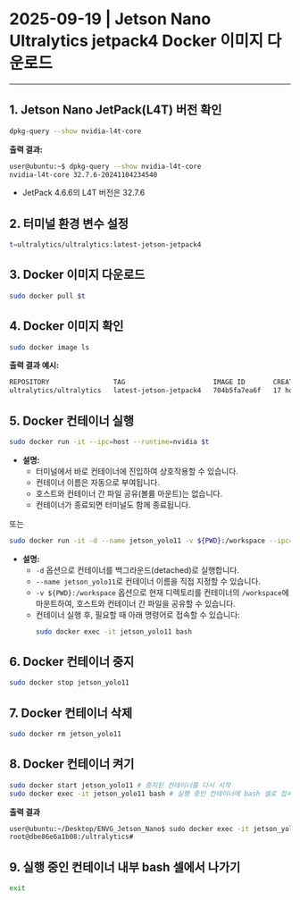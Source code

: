 # 2025-09-19 | Jetson Nano Ultralytics jetpack4 Docker 이미지 다운로드

---

## 1. Jetson Nano JetPack(L4T) 버전 확인
```bash
dpkg-query --show nvidia-l4t-core
```
**출력 결과:**
```bash
user@ubuntu:~$ dpkg-query --show nvidia-l4t-core
nvidia-l4t-core 32.7.6-20241104234540
```
- JetPack 4.6.6의 L4T 버전은 32.7.6

## 2. 터미널 환경 변수 설정
```bash
t=ultralytics/ultralytics:latest-jetson-jetpack4
```

## 3. Docker 이미지 다운로드
```bash
sudo docker pull $t
```

## 4. Docker 이미지 확인
```bash
sudo docker image ls
```

**출력 결과 예시:**
```bash
REPOSITORY                TAG                      IMAGE ID       CREATED        SIZE  
ultralytics/ultralytics   latest-jetson-jetpack4   704b5fa7ea6f   17 hours ago   5.54GB
```

## 5. Docker 컨테이너 실행
```bash
sudo docker run -it --ipc=host --runtime=nvidia $t
```

- **설명:**  
  - 터미널에서 바로 컨테이너에 진입하여 상호작용할 수 있습니다.
  - 컨테이너 이름은 자동으로 부여됩니다.
  - 호스트와 컨테이너 간 파일 공유(볼륨 마운트)는 없습니다.
  - 컨테이너가 종료되면 터미널도 함께 종료됩니다.

또는

```bash
sudo docker run -it -d --name jetson_yolo11 -v ${PWD}:/workspace --ipc=host --runtime=nvidia ultralytics/ultralytics:latest-jetson-jetpack4
```

- **설명:**  
  - `-d` 옵션으로 컨테이너를 백그라운드(detached)로 실행합니다.
  - `--name jetson_yolo11`로 컨테이너 이름을 직접 지정할 수 있습니다.
  - `-v ${PWD}:/workspace` 옵션으로 현재 디렉토리를 컨테이너의 `/workspace`에 마운트하여, 호스트와 컨테이너 간 파일을 공유할 수 있습니다.
  - 컨테이너 실행 후, 필요할 때 아래 명령어로 접속할 수 있습니다:
    ```bash
    sudo docker exec -it jetson_yolo11 bash
    ```


## 6. Docker 컨테이너 중지
```bash
sudo docker stop jetson_yolo11
```

## 7. Docker 컨테이너 삭제
```bash
sudo docker rm jetson_yolo11
```

## 8. Docker 컨테이너 켜기
```bash
sudo docker start jetson_yolo11 # 중지된 컨테이너를 다시 시작
sudo docker exec -it jetson_yolo11 bash # 실행 중인 컨테이너에 bash 셀로 접속(컨테이너 내부에서 직접 명령 입력)
```

**출력 결과**
```bash
user@ubuntu:~/Desktop/ENVG_Jetson_Nano$ sudo docker exec -it jetson_yolo11 bash
root@dbe86e6a1b08:/ultralytics# 
```

## 9. 실행 중인 컨테이너 내부 bash 셀에서 나가기
```bash
exit
```